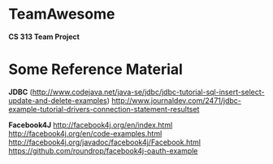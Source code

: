 # TeamAwesome

**CS 313 Team Project**

# Some Reference Material

**JDBC**
(http://www.codejava.net/java-se/jdbc/jdbc-tutorial-sql-insert-select-update-and-delete-examples)
http://www.journaldev.com/2471/jdbc-example-tutorial-drivers-connection-statement-resultset

**Facebook4J**
http://facebook4j.org/en/index.html
http://facebook4j.org/en/code-examples.html
http://facebook4j.org/javadoc/facebook4j/Facebook.html
https://github.com/roundrop/facebook4j-oauth-example

